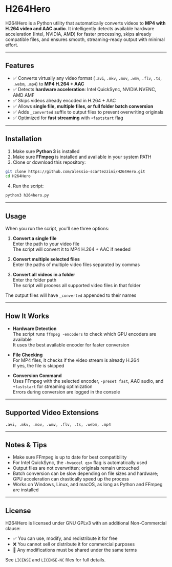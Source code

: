 # H264Hero

H264Hero is a Python utility that automatically converts videos to **MP4 with H.264 video and AAC audio**. It intelligently detects available hardware acceleration (Intel, NVIDIA, AMD) for faster processing, skips already compatible files, and ensures smooth, streaming-ready output with minimal effort.

---

## Features

- ✅ Converts virtually any video format (`.avi`, `.mkv`, `.mov`, `.wmv`, `.flv`, `.ts`, `.webm`, `.mp4`) to **MP4 H.264 + AAC**  
- ✅ Detects **hardware acceleration**: Intel QuickSync, NVIDIA NVENC, AMD AMF  
- ✅ Skips videos already encoded in H.264 + AAC  
- ✅ Allows **single file, multiple files, or full folder batch conversion**  
- ✅ Adds `_converted` suffix to output files to prevent overwriting originals  
- ✅ Optimized for **fast streaming** with `+faststart` flag  

---

## Installation

1. Make sure **Python 3** is installed  
2. Make sure **FFmpeg** is installed and available in your system PATH  
3. Clone or download this repository:  
```bash
git clone https://github.com/alessio-scartezzini/H264Hero.git
cd H264Hero
```

4. Run the script:  
```bash
python3 h264hero.py
```

---

## Usage

When you run the script, you'll see three options:

1. **Convert a single file**  
   Enter the path to your video file  
   The script will convert it to MP4 H.264 + AAC if needed

2. **Convert multiple selected files**  
   Enter the paths of multiple video files separated by commas

3. **Convert all videos in a folder**  
   Enter the folder path  
   The script will process all supported video files in that folder

The output files will have `_converted` appended to their names

---

## How It Works

- **Hardware Detection**  
  The script runs `ffmpeg -encoders` to check which GPU encoders are available  
  It uses the best available encoder for faster conversion

- **File Checking**  
  For MP4 files, it checks if the video stream is already H.264  
  If yes, the file is skipped

- **Conversion Command**  
  Uses FFmpeg with the selected encoder, `-preset fast`, AAC audio, and `+faststart` for streaming optimization  
  Errors during conversion are logged in the console

---

## Supported Video Extensions

```
.avi, .mkv, .mov, .wmv, .flv, .ts, .webm, .mp4
```

---

## Notes & Tips

- Make sure FFmpeg is up to date for best compatibility
- For Intel QuickSync, the `-hwaccel qsv` flag is automatically used
- Output files are not overwritten; originals remain untouched
- Batch conversion can be slow depending on file sizes and hardware; GPU acceleration can drastically speed up the process
- Works on Windows, Linux, and macOS, as long as Python and FFmpeg are installed

---

## License

H264Hero is licensed under GNU GPLv3 with an additional Non-Commercial clause:

- ✅ You can use, modify, and redistribute it for free
- ❌ You cannot sell or distribute it for commercial purposes
- 🔄 Any modifications must be shared under the same terms

See `LICENSE` and `LICENSE-NC` files for full details.
